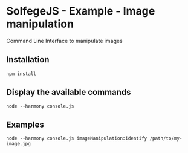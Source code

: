 SolfegeJS - Example - Image manipulation
========================================

Command Line Interface to manipulate images


Installation
------------

    npm install



Display the available commands
------------------------------

    node --harmony console.js


Examples
--------

    node --harmony console.js imageManipulation:identify /path/to/my-image.jpg
